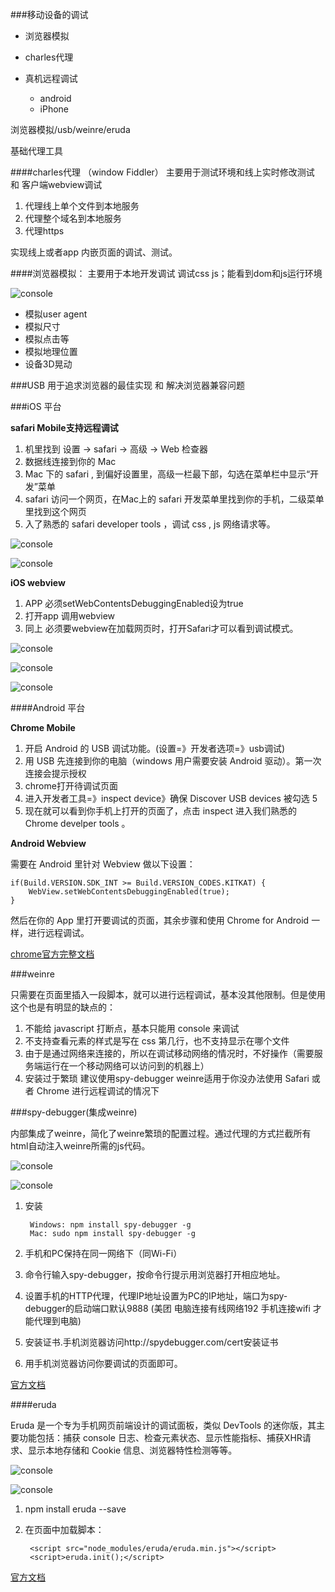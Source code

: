 ###移动设备的调试
	
* 浏览器模拟
* charles代理
* 真机远程调试 
	
	* android
	* iPhone


浏览器模拟/usb/weinre/eruda


基础代理工具

####charles代理 （window Fiddler）
  主要用于测试环境和线上实时修改测试  和 客户端webview调试

1. 代理线上单个文件到本地服务
2. 代理整个域名到本地服务
3. 代理https

实现线上或者app 内嵌页面的调试、测试。


####浏览器模拟：
主要用于本地开发调试 调试css js；能看到dom和js运行环境

![console](./md/mobile1.png)


* 模拟user agent
* 模拟尺寸
* 模拟点击等
* 模拟地理位置
* 设备3D晃动


###USB
用于追求浏览器的最佳实现 和 解决浏览器兼容问题


###iOS 平台

**safari Mobile支持远程调试**

1. 机里找到 设置 -> safari -> 高级 -> Web 检查器
2. 数据线连接到你的 Mac
3.  Mac 下的 safari , 到偏好设置里，高级一栏最下部，勾选在菜单栏中显示“开发”菜单
4. safari 访问一个网页，在Mac上的 safari 开发菜单里找到你的手机，二级菜单里找到这个网页
5. 入了熟悉的 safari developer tools ，调试 css , js 网络请求等。


![console](./md/ios_safari_mobile_01.mov.gif)


![console](./md/ios_safari_mobile_02.mov.gif)


**iOS webview**

1. APP 必须setWebContentsDebuggingEnabled设为true
2. 打开app 调用webview
2. 同上 必须要webview在加载网页时，打开Safari才可以看到调试模式。


![console](./md/ios_safari_webview_01.mov.gif)


![console](./md/ios_safari_webview_02.mov.gif)


![console](./md/ios_safari_webview_03.mov.gif)


####Android 平台

**Chrome Mobile**

1. 开启 Android 的 USB 调试功能。(设置=》开发者选项=》usb调试)
2. 用 USB 先连接到你的电脑（windows 用户需要安装 Android 驱动）。第一次连接会提示授权
3. chrome打开待调试页面
4. 进入开发者工具=》inspect device》确保 Discover USB devices 被勾选 5
5. 现在就可以看到你手机上打开的页面了，点击 inspect 进入我们熟悉的 Chrome develper tools 。


**Android Webview**

需要在 Android 里针对 Webview 做以下设置：

	if(Build.VERSION.SDK_INT >= Build.VERSION_CODES.KITKAT) {
	    WebView.setWebContentsDebuggingEnabled(true);
	}

然后在你的 App 里打开要调试的页面，其余步骤和使用 Chrome for Android 一样，进行远程调试。

[chrome官方完整文档](https://developers.google.com/web/tools/chrome-devtools/debug/remote-debugging/?hl=en)


###weinre

只需要在页面里插入一段脚本，就可以进行远程调试，基本没其他限制。但是使用这个也是有明显的缺点的：

1. 不能给 javascript 打断点，基本只能用 console 来调试
2. 不支持查看元素的样式是写在 css 第几行，也不支持显示在哪个文件
3. 由于是通过网络来连接的，所以在调试移动网络的情况时，不好操作（需要服务端运行在一个移动网络可以访问到的机器上）
4. 安装过于繁琐 建议使用spy-debugger
weinre适用于你没办法使用 Safari 或者 Chrome 进行远程调试的情况下


###spy-debugger(集成weinre) 

内部集成了weinre，简化了weinre繁琐的配置过程。通过代理的方式拦截所有html自动注入weinre所需的js代码。

![console](./md/mobile5.png)


![console](./md/spy_debugger.mov.gif)


1. 安装
	
		Windows: npm install spy-debugger -g
		Mac: sudo npm install spy-debugger -g

2. 手机和PC保持在同一网络下（同Wi-Fi）
3. 命令行输入spy-debugger，按命令行提示用浏览器打开相应地址。
4. 设置手机的HTTP代理，代理IP地址设置为PC的IP地址，端口为spy-debugger的启动端口默认9888 (美团 电脑连接有线网络192 手机连接wifi 才能代理到电脑)
5. 安装证书.手机浏览器访问http://spydebugger.com/cert安装证书
6. 用手机浏览器访问你要调试的页面即可。

[官方文档](https://github.com/wuchangming/spy-debugger)


####eruda

Eruda 是一个专为手机网页前端设计的调试面板，类似 DevTools 的迷你版，其主要功能包括：捕获 console 日志、检查元素状态、显示性能指标、捕获XHR请求、显示本地存储和 Cookie 信息、浏览器特性检测等等。


![console](./md/mobile6.png)


![console](./md/eruda.mov.gif)


1. npm install eruda --save
2. 在页面中加载脚本：

		<script src="node_modules/eruda/eruda.min.js"></script>
		<script>eruda.init();</script>

[官方文档](https://github.com/liriliri/eruda/blob/master/doc/Readme_CH.md)
